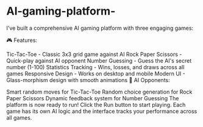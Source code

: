 # AI-gaming-platform-

I've built a comprehensive AI gaming platform with three engaging games:

🎮 Features:

Tic-Tac-Toe - Classic 3x3 grid game against AI
Rock Paper Scissors - Quick-play against AI opponent
Number Guessing - Guess the AI's secret number (1-100)
Statistics Tracking - Wins, losses, and draws across all games
Responsive Design - Works on desktop and mobile
Modern UI - Glass-morphism design with smooth animations
🤖 AI Opponents:

Smart random moves for Tic-Tac-Toe
Random choice generation for Rock Paper Scissors
Dynamic feedback system for Number Guessing
The platform is now ready to run! Click the Run button to start playing. Each game has its own AI logic and the interface tracks your performance across all games.
